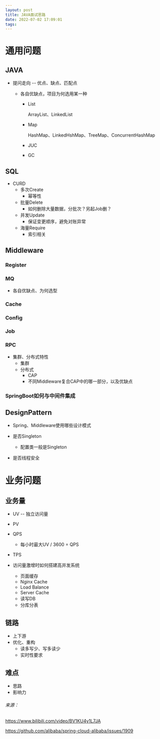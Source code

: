 ```yaml
---
layout: post
title: JAVA面试思路
date: 2022-07-02 17:09:01
tags:
---
```


# 通用问题

## JAVA

- 提问走向 -- 优点、缺点、匹配点

  - 各自优缺点，项目为何选用某一种

    - List

      ArrayList、LinkedList

    - Map

      HashMap、LinkedHshMap、TreeMap、ConcurrentHashMap

    - JUC

    - GC

## SQL

- CURD
  - 多次Create
    - 幂等性
  - 批量Delete
    - 如何删除大量数据，分批次？另起Job删？
  - 并发Update
    - 保证变更顺序，避免对账异常
  - 海量Require
    - 索引相关

## Middleware

### Register

### MQ

- 各自优缺点、为何选型

### Cache

### Config

### Job

### RPC

- 集群、分布式特性
  - 集群
  - 分布式
    - CAP
    - 不同Middleware复合CAP中的哪一部分，以及优缺点

### SpringBoot如何与中间件集成



## DesignPattern

- Spring、Middleware使用哪些设计模式

- 是否Singleton
  - 配置类一般是Singleton
- 是否线程安全

# 业务问题

## 业务量

- UV -- 独立访问量
- PV
- QPS
  - 每小时最大UV / 3600 = QPS
- TPS

- 访问量激增时如何搭建高并发系统
  - 页面缓存
  - Nginx Cache
  - Load Balance
  - Server Cache
  - 读写DB
  - 分库分表

## 链路

- 上下游
- 优化、重构
  - 读多写少、写多读少
  - 实时性要求

## 难点

- 思路
- 影响力



###### 来源：

https://www.bilibili.com/video/BV1KU4y1L7JA

https://github.com/alibaba/spring-cloud-alibaba/issues/1909
